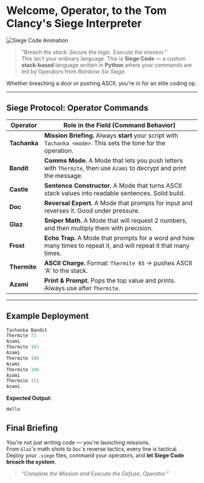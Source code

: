 #  Welcome, Operator, to the **Tom Clancy's Siege Interpreter** 

![Siege Code Animation](assets/Rainbow.gif)


>  *"Breach the stack. Secure the logic. Execute the mission."*  
> This isn't your ordinary language. This is **Siege Code** — a custom **stack-based** language written in **Python** where your commands are led by Operators from *Rainbow Six Siege*. 

Whether breaching a door or pushing ASCII, you're in for an elite coding op. 

---

##  Siege Protocol: **Operator Commands**

|  **Operator** |  **Role in the Field (Command Behavior)** |
|----------------|---------------------------------------------|
|  **Tachanka** |  **Mission Briefing.** Always **start** your script with `Tachanka <mode>`. This sets the tone for the operation. |
|  **Bandit**   |  **Comms Mode.** A Mode that lets you push letters with `Thermite`, then use `Azami` to decrypt and print the message. |
|  **Castle**   |  **Sentence Constructor.** A Mode that turns ASCII stack values into readable sentences. Solid build. |
|  **Doc**      |  **Reversal Expert.** A Mode that prompts for input and reverses it. Good under pressure. |
|  **Glaz**     |  **Sniper Math.** A Mode that will request 2 numbers, and then multiply them with precision. |
|  **Frost**    |  **Echo Trap.** A Mode that prompts for a word and how many times to repeat it, and will repeat it that many times. |
|  **Thermite** |  **ASCII Charge.** Format: `Thermite 65` → pushes ASCII 'A' to the stack. |
|  **Azami**    |  **Print & Prompt.** Pops the top value and prints. Always use after `Thermite`. |

---

##  Example Deployment

```python
Tachanka Bandit
Thermite 72
Azami
Thermite 101
Azami
Thermite 108
Azami
Thermite 108
Azami
Thermite 111
Azami
```

 **Expected Output:**  
```
Hello
```

##  Final Briefing

You’re not just writing code — you're launching missions.  
From `Glaz`'s math shots to `Doc`'s reverse tactics, every line is tactical.  
Deploy your `.siege` files, command your operators, and **let Siege Code breach the system**. 

>  *“Complete the Mission and Execute the Defuse, Operator.”*
